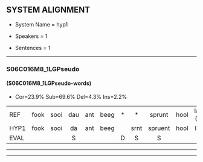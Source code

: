 
## SYSTEM ALIGNMENT

- System Name = hyp1

- Speakers = 1

- Sentences = 1

---

### S06C016M8_1LGPseudo

#### (S06C016M8_1LGPseudo-words)

- Cor=23.9%	Sub=69.6%	Del=4.3%	Ins=2.2%

|  |  |  |  |  |  |  |  |  |  |  |  |  |  |  |  |  |  |  |  |  |  |  |  |  |  |  |  |  |  |  |  |  |  |  |  |  |  |  |  |  |  |  |  |  |  |  |
|:--- |:---:|:---:|:---:|:---:|:---:|:---:|:---:|:---:|:---:|:---:|:---:|:---:|:---:|:---:|:---:|:---:|:---:|:---:|:---:|:---:|:---:|:---:|:---:|:---:|:---:|:---:|:---:|:---:|:---:|:---:|:---:|:---:|:---:|:---:|:---:|:---:|:---:|:---:|:---:|:---:|:---:|:---:|:---:|:---:|:---:|:---:|
| REF | fook | sooi | dau | ant | beeg | * | * | sprunt | hool | larst*(lars) | vout | zwoei | fam | rachts |  | vaap | sprieuw | keng | swoers | doer | *s | plirt | jien | * | blard | guul | hoekt | neeuw | noork | vid*(vind) | zans | leum | haans | * | spaai | sjalt | heik | sank | roen | frijk | eem | schard | grek | dron | snaaf | stuid |
| HYP1 | fook | sooi | da | ant | beeg |  | srnt | spruent | hool | lachs | vot | swooiv | fam | rachts | vap | spriew | ken | ga | sors | toor | t | plirt | ij | i | blacht | geul | hoekt |  | neew | nork | vin | zont | lum | homs | spi | cileit | hek | santk | roen | frek | éém | schart | grik | drom | snaaf | sturt |
| EVAL |  |  | S |  |  | D | S | S |  | S | S | S |  |  | I | S | S | S | S | S | S |  | S | S | S | S |  | D | S | S | S | S | S | S | S | S | S | S |  | S | S | S | S | S |  | S |
---

---
